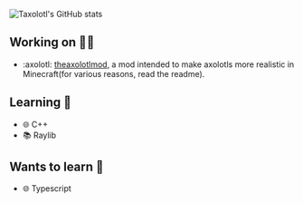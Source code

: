 ![Taxolotl's GitHub stats](https://github-readme-stats.vercel.app/api?username=taxolotl&theme=github_dark)

## Working on 🧑‍🏭
* :axolotl: [theaxolotlmod](https://github.com/theaxolotlmod/theaxolotlmod), a mod intended to make axolotls more realistic in Minecraft(for various reasons, read the readme).

## Learning 📖
* 🌐︎ C++
* 📚 Raylib

## Wants to learn 📕
* 🌐︎ Typescript
